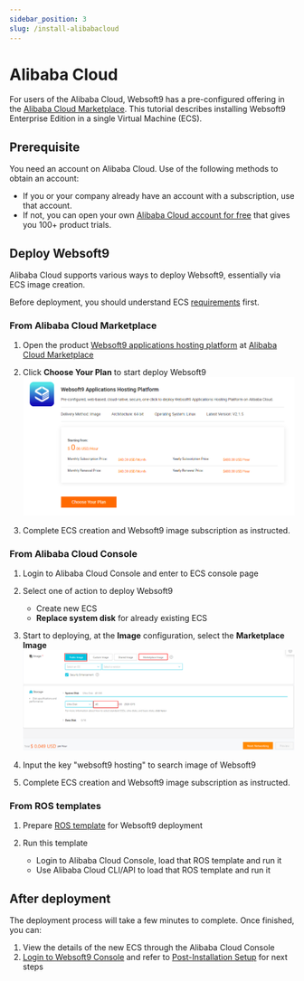 ```yaml
---
sidebar_position: 3
slug: /install-alibabacloud
---
```


# Alibaba Cloud

For users of the Alibaba Cloud, Websoft9 has a pre-configured offering in the [Alibaba Cloud Marketplace](https://marketplace.alibabacloud.com/products/56680002/sgcmjj00034195.html). This tutorial describes installing Websoft9 Enterprise Edition in a single Virtual Machine (ECS).   

## Prerequisite

You need an account on Alibaba Cloud. Use of the following methods to obtain an account:

- If you or your company already have an account with a subscription, use that account. 
- If not, you can open your own [Alibaba Cloud account for free](https://free.aliyun.com) that gives you 100+ product trials. 

## Deploy Websoft9

Alibaba Cloud supports various ways to deploy Websoft9, essentially via ECS image creation. 

Before deployment, you should understand ECS [requirements](./requirements) first.   

### From Alibaba Cloud Marketplace

1. Open the product [Websoft9 applications hosting platform](https://marketplace.alibabacloud.com/products/56680002/sgcmjj00034195.html) at [Alibaba Cloud Marketplace](https://shop658hlt17.market.aliyun.com)

2. Click **Choose Your Plan** to start deploy Websoft9
   ![](./assets/alibabacloud-websoft9-choose.png)

3. Complete ECS creation and Websoft9 image subscription as instructed.

### From Alibaba Cloud Console

1. Login to Alibaba Cloud Console and enter to ECS console page

2. Select one of action to deploy Websoft9

   - Create new ECS
   - **Replace system disk** for already existing ECS

3. Start to deploying, at the **Image** configuration, select the **Marketplace Image**
   ![](./assets/aliyun-images-1-websoft9.png)

4. Input the key "websoft9 hosting" to search image of Websoft9

5. Complete ECS creation and Websoft9 image subscription as instructed.

### From ROS templates

1. Prepare [ROS template](https://www.alibabacloud.com/en/product/ros) for Websoft9 deployment

2. Run this template

   - Login to Alibaba Cloud Console, load that ROS template and run it
   - Use Alibaba Cloud CLI/API to load that ROS template and run it

## After deployment

The deployment process will take a few minutes to complete. Once finished, you can:

1. View the details of the new ECS through the Alibaba Cloud Console
2. [Login to Websoft9 Console](./login-console) and refer to [Post-Installation Setup](./install-setup) for next steps